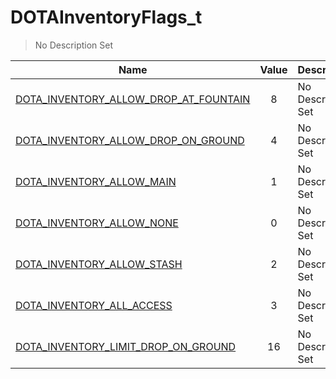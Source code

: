 # DOTAInventoryFlags_t
> No Description Set

Name|Value|Description|Client
--|:--:|--|:--:
[DOTA_INVENTORY_ALLOW_DROP_AT_FOUNTAIN](DOTA_INVENTORY_ALLOW_DROP_AT_FOUNTAIN)|8|No Description Set|❌
[DOTA_INVENTORY_ALLOW_DROP_ON_GROUND](DOTA_INVENTORY_ALLOW_DROP_ON_GROUND)|4|No Description Set|❌
[DOTA_INVENTORY_ALLOW_MAIN](DOTA_INVENTORY_ALLOW_MAIN)|1|No Description Set|❌
[DOTA_INVENTORY_ALLOW_NONE](DOTA_INVENTORY_ALLOW_NONE)|0|No Description Set|❌
[DOTA_INVENTORY_ALLOW_STASH](DOTA_INVENTORY_ALLOW_STASH)|2|No Description Set|❌
[DOTA_INVENTORY_ALL_ACCESS](DOTA_INVENTORY_ALL_ACCESS)|3|No Description Set|❌
[DOTA_INVENTORY_LIMIT_DROP_ON_GROUND](DOTA_INVENTORY_LIMIT_DROP_ON_GROUND)|16|No Description Set|❌
